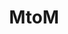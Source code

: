 ---
title: MtoM
yearDate: 2018
monthDate: mar
dayDate: 21-22
categories: IoT
tags: LPWAN
excerpt: Meet us in booth **D28**, **block 5.3** and for a 45-minute workshop.
website: http://www.embedded-mtom.com
---